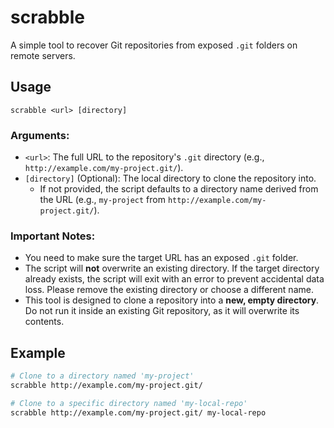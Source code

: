 # scrabble

A simple tool to recover Git repositories from exposed `.git` folders on remote servers.

## Usage

`scrabble <url> [directory]`

### Arguments:

*   `<url>`: The full URL to the repository's `.git` directory (e.g., `http://example.com/my-project.git/`).
*   `[directory]` (Optional): The local directory to clone the repository into.
    *   If not provided, the script defaults to a directory name derived from the URL (e.g., `my-project` from `http://example.com/my-project.git/`).

### Important Notes:

*   You need to make sure the target URL has an exposed `.git` folder.
*   The script will **not** overwrite an existing directory. If the target directory already exists, the script will exit with an error to prevent accidental data loss. Please remove the existing directory or choose a different name.
*   This tool is designed to clone a repository into a **new, empty directory**. Do not run it inside an existing Git repository, as it will overwrite its contents.

## Example

```bash
# Clone to a directory named 'my-project'
scrabble http://example.com/my-project.git/

# Clone to a specific directory named 'my-local-repo'
scrabble http://example.com/my-project.git/ my-local-repo
```